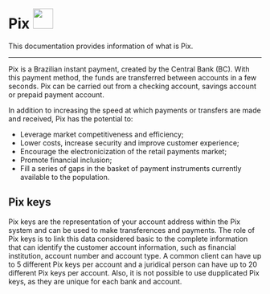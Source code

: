 # Pix <img src="https://logospng.org/download/pix/logo-pix-icone-512.png" width="40" height="40">

This documentation provides information of what is Pix.

-----------------------

Pix is a Brazilian instant payment, created by the Central Bank (BC). With this payment method, the funds are transferred between accounts in a few seconds. Pix can be carried out from a checking account, savings account or prepaid payment account.

In addition to increasing the speed at which payments or transfers are made and received, Pix has the potential to:

* Leverage market competitiveness and efficiency;
* Lower costs, increase security and improve customer experience;
* Encourage the electronicization of the retail payments market;
* Promote financial inclusion;
* Fill a series of gaps in the basket of payment instruments currently available to the population.

## Pix keys

Pix keys are the representation of your account address within the Pix system and can be used to make transferences and payments. The role of Pix keys is to link this data considered basic to the complete information that can identify the customer account information, such as financial institution, account number and account type. 
A common client can have up to 5 different Pix keys per account and a juridical person can have up to 20 different Pix keys per account. Also, it is not possible to use dupplicated Pix keys, as they are unique for each bank and account.
